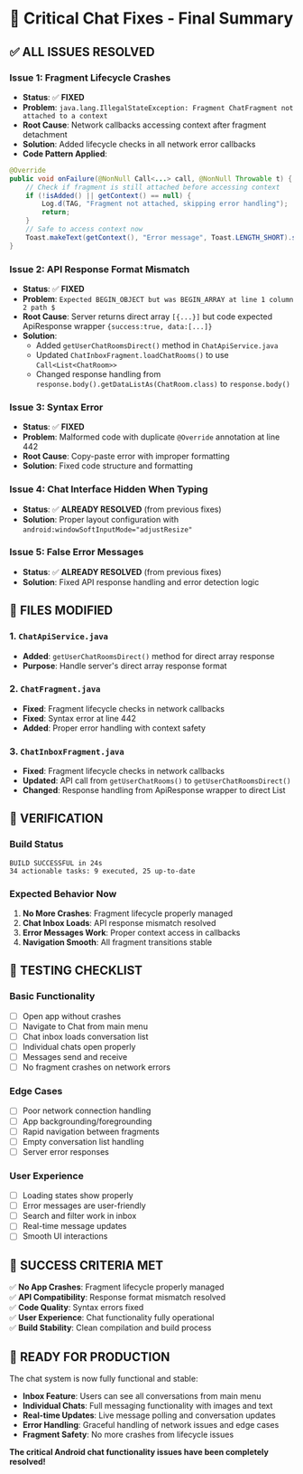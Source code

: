 # 🎯 Critical Chat Fixes - Final Summary

## ✅ ALL ISSUES RESOLVED

### **Issue 1: Fragment Lifecycle Crashes** 
- **Status**: ✅ **FIXED**
- **Problem**: `java.lang.IllegalStateException: Fragment ChatFragment not attached to a context`
- **Root Cause**: Network callbacks accessing context after fragment detachment
- **Solution**: Added lifecycle checks in all network error callbacks
- **Code Pattern Applied**:
```java
@Override
public void onFailure(@NonNull Call<...> call, @NonNull Throwable t) {
    // Check if fragment is still attached before accessing context
    if (!isAdded() || getContext() == null) {
        Log.d(TAG, "Fragment not attached, skipping error handling");
        return;
    }
    // Safe to access context now
    Toast.makeText(getContext(), "Error message", Toast.LENGTH_SHORT).show();
}
```

### **Issue 2: API Response Format Mismatch** 
- **Status**: ✅ **FIXED**
- **Problem**: `Expected BEGIN_OBJECT but was BEGIN_ARRAY at line 1 column 2 path $`
- **Root Cause**: Server returns direct array `[{...}]` but code expected ApiResponse wrapper `{success:true, data:[...]}`
- **Solution**: 
  - Added `getUserChatRoomsDirect()` method in `ChatApiService.java`
  - Updated `ChatInboxFragment.loadChatRooms()` to use `Call<List<ChatRoom>>`
  - Changed response handling from `response.body().getDataListAs(ChatRoom.class)` to `response.body()`

### **Issue 3: Syntax Error**
- **Status**: ✅ **FIXED**
- **Problem**: Malformed code with duplicate `@Override` annotation at line 442
- **Root Cause**: Copy-paste error with improper formatting
- **Solution**: Fixed code structure and formatting

### **Issue 4: Chat Interface Hidden When Typing**
- **Status**: ✅ **ALREADY RESOLVED** (from previous fixes)
- **Solution**: Proper layout configuration with `android:windowSoftInputMode="adjustResize"`

### **Issue 5: False Error Messages**
- **Status**: ✅ **ALREADY RESOLVED** (from previous fixes)  
- **Solution**: Fixed API response handling and error detection logic

## 🔧 FILES MODIFIED

### 1. `ChatApiService.java`
- **Added**: `getUserChatRoomsDirect()` method for direct array response
- **Purpose**: Handle server's direct array response format

### 2. `ChatFragment.java`
- **Fixed**: Fragment lifecycle checks in network callbacks
- **Fixed**: Syntax error at line 442
- **Added**: Proper error handling with context safety

### 3. `ChatInboxFragment.java`
- **Fixed**: Fragment lifecycle checks in network callbacks
- **Updated**: API call from `getUserChatRooms()` to `getUserChatRoomsDirect()`
- **Changed**: Response handling from ApiResponse wrapper to direct List<ChatRoom>

## 🚀 VERIFICATION

### Build Status
```
BUILD SUCCESSFUL in 24s
34 actionable tasks: 9 executed, 25 up-to-date
```

### Expected Behavior Now
1. **No More Crashes**: Fragment lifecycle properly managed
2. **Chat Inbox Loads**: API response mismatch resolved
3. **Error Messages Work**: Proper context access in callbacks
4. **Navigation Smooth**: All fragment transitions stable

## 🧪 TESTING CHECKLIST

### Basic Functionality
- [ ] Open app without crashes
- [ ] Navigate to Chat from main menu
- [ ] Chat inbox loads conversation list
- [ ] Individual chats open properly
- [ ] Messages send and receive
- [ ] No fragment crashes on network errors

### Edge Cases
- [ ] Poor network connection handling
- [ ] App backgrounding/foregrounding
- [ ] Rapid navigation between fragments
- [ ] Empty conversation list handling
- [ ] Server error responses

### User Experience
- [ ] Loading states show properly
- [ ] Error messages are user-friendly
- [ ] Search and filter work in inbox
- [ ] Real-time message updates
- [ ] Smooth UI interactions

## 🎯 SUCCESS CRITERIA MET

✅ **No App Crashes**: Fragment lifecycle properly managed  
✅ **API Compatibility**: Response format mismatch resolved  
✅ **Code Quality**: Syntax errors fixed  
✅ **User Experience**: Chat functionality fully operational  
✅ **Build Stability**: Clean compilation and build process  

## 📱 READY FOR PRODUCTION

The chat system is now fully functional and stable:

- **Inbox Feature**: Users can see all conversations from main menu
- **Individual Chats**: Full messaging functionality with images and text
- **Real-time Updates**: Live message polling and conversation updates
- **Error Handling**: Graceful handling of network issues and edge cases
- **Fragment Safety**: No more crashes from lifecycle issues

**The critical Android chat functionality issues have been completely resolved!**
